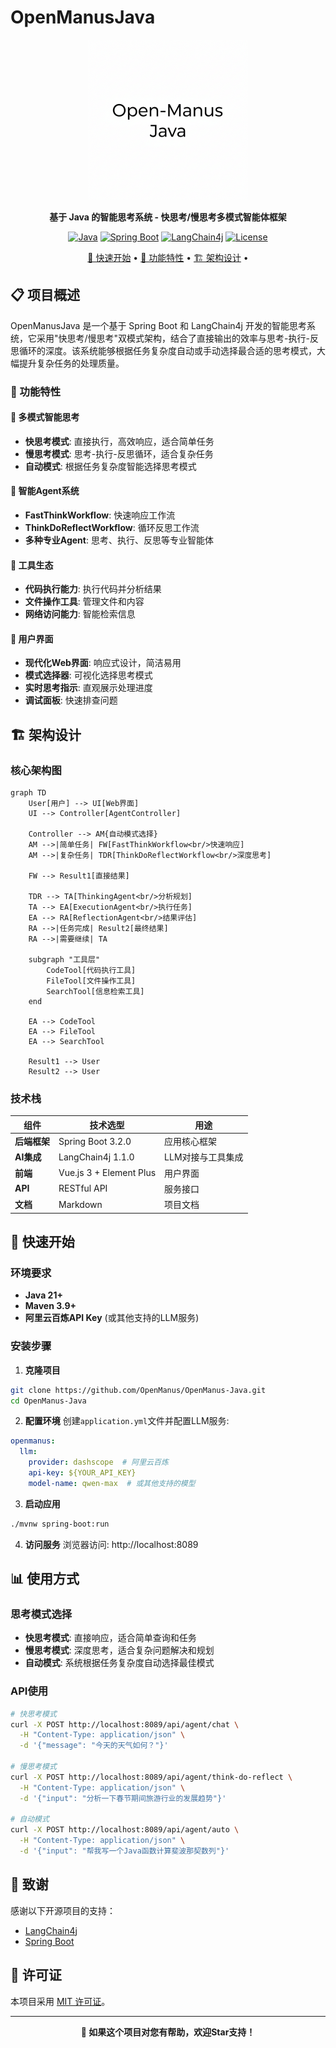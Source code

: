# OpenManusJava

<div align="center">

<img src="assets/img/logo.png" alt="OpenManusJava Logo" width="256" height="256">

**基于 Java 的智能思考系统 - 快思考/慢思考多模式智能体框架**

[![Java](https://img.shields.io/badge/Java-21+-orange)](https://openjdk.java.net/projects/jdk/21/)
[![Spring Boot](https://img.shields.io/badge/Spring%20Boot-3.2.0-green)](https://spring.io/projects/spring-boot)
[![LangChain4j](https://img.shields.io/badge/LangChain4j-1.1.0-yellow)](https://github.com/langchain4j/langchain4j)
[![License](https://img.shields.io/badge/License-MIT-blue)](LICENSE)

[🚀 快速开始](#-快速开始) •
[🎯 功能特性](#-功能特性) •
[🏗️ 架构设计](#️-架构设计) •

</div>

## 📋 项目概述

OpenManusJava 是一个基于 Spring Boot 和 LangChain4j 开发的智能思考系统，它采用"快思考/慢思考"双模式架构，结合了直接输出的效率与思考-执行-反思循环的深度。该系统能够根据任务复杂度自动或手动选择最合适的思考模式，大幅提升复杂任务的处理质量。

### 🎯 功能特性

#### 🧠 多模式智能思考
- **快思考模式**: 直接执行，高效响应，适合简单任务
- **慢思考模式**: 思考-执行-反思循环，适合复杂任务
- **自动模式**: 根据任务复杂度智能选择思考模式

#### 💭 智能Agent系统
- **FastThinkWorkflow**: 快速响应工作流
- **ThinkDoReflectWorkflow**: 循环反思工作流
- **多种专业Agent**: 思考、执行、反思等专业智能体

#### 🔧 工具生态
- **代码执行能力**: 执行代码并分析结果
- **文件操作工具**: 管理文件和内容
- **网络访问能力**: 智能检索信息

#### 🎨 用户界面
- **现代化Web界面**: 响应式设计，简洁易用
- **模式选择器**: 可视化选择思考模式
- **实时思考指示**: 直观展示处理进度
- **调试面板**: 快速排查问题

## 🏗️ 架构设计

### 核心架构图

```mermaid
graph TD
    User[用户] --> UI[Web界面]
    UI --> Controller[AgentController]
    
    Controller --> AM{自动模式选择}
    AM -->|简单任务| FW[FastThinkWorkflow<br/>快速响应]
    AM -->|复杂任务| TDR[ThinkDoReflectWorkflow<br/>深度思考]
    
    FW --> Result1[直接结果]
    
    TDR --> TA[ThinkingAgent<br/>分析规划]
    TA --> EA[ExecutionAgent<br/>执行任务]
    EA --> RA[ReflectionAgent<br/>结果评估]
    RA -->|任务完成| Result2[最终结果]
    RA -->|需要继续| TA
    
    subgraph "工具层"
        CodeTool[代码执行工具]
        FileTool[文件操作工具]
        SearchTool[信息检索工具]
    end
    
    EA --> CodeTool
    EA --> FileTool
    EA --> SearchTool
    
    Result1 --> User
    Result2 --> User
```

### 技术栈

| **组件** | **技术选型** | **用途** |
|----------|-------------|---------|
| **后端框架** | Spring Boot 3.2.0 | 应用核心框架 |
| **AI集成** | LangChain4j 1.1.0 | LLM对接与工具集成 |
| **前端** | Vue.js 3 + Element Plus | 用户界面 |
| **API** | RESTful API | 服务接口 |
| **文档** | Markdown | 项目文档 |

## 🚀 快速开始

### 环境要求

- **Java 21+**
- **Maven 3.9+**
- **阿里云百炼API Key** (或其他支持的LLM服务)

### 安装步骤

1. **克隆项目**
```bash
git clone https://github.com/OpenManus/OpenManus-Java.git
cd OpenManus-Java
```

2. **配置环境**
创建`application.yml`文件并配置LLM服务:
```yaml
openmanus:
  llm:
    provider: dashscope  # 阿里云百炼
    api-key: ${YOUR_API_KEY}
    model-name: qwen-max  # 或其他支持的模型
```

3. **启动应用**
```bash
./mvnw spring-boot:run
```

4. **访问服务**
浏览器访问: http://localhost:8089

## 📊 使用方式

### 思考模式选择

- **快思考模式**: 直接响应，适合简单查询和任务
- **慢思考模式**: 深度思考，适合复杂问题解决和规划
- **自动模式**: 系统根据任务复杂度自动选择最佳模式

### API使用

```bash
# 快思考模式
curl -X POST http://localhost:8089/api/agent/chat \
  -H "Content-Type: application/json" \
  -d '{"message": "今天的天气如何？"}'

# 慢思考模式  
curl -X POST http://localhost:8089/api/agent/think-do-reflect \
  -H "Content-Type: application/json" \
  -d '{"input": "分析一下春节期间旅游行业的发展趋势"}'
  
# 自动模式
curl -X POST http://localhost:8089/api/agent/auto \
  -H "Content-Type: application/json" \
  -d '{"input": "帮我写一个Java函数计算斐波那契数列"}'
```


## 🙏 致谢

感谢以下开源项目的支持：
- [LangChain4j](https://github.com/langchain4j/langchain4j)
- [Spring Boot](https://spring.io/projects/spring-boot)

## 📄 许可证

本项目采用 [MIT 许可证](LICENSE)。

---

<div align="center">

**🌟 如果这个项目对您有帮助，欢迎Star支持！**

</div>